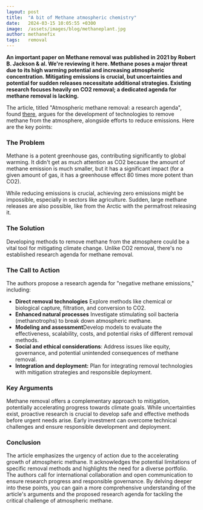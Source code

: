 ```yaml
---
layout: post
title:  "A bit of Methane atmospheric chemistry"
date:   2024-03-15 10:05:55 +0300
image:  /assets/images/blog/methaneplant.jpg
author: methanefix
tags:   removal
---
```


**An important paper on Methane removal was published in 2021 by Robert B. Jackson & al. We're reviewing it here. Methane poses a major threat due to its high warming potential and increasing atmospheric concentration. Mitigating emissions is crucial, but uncertainties and potential for sudden releases necessitate additional strategies. Existing research focuses heavily on CO2 removal; a dedicated agenda for methane removal is lacking.**

The article, titled "Atmospheric methane removal: a research agenda", found [there](https://royalsocietypublishing.org/doi/10.1098/rsta.2020.0454), argues for the development of technologies to remove methane from the atmosphere, alongside efforts to reduce emissions. Here are the key points:

### The Problem

Methane is a potent greenhouse gas, contributing significantly to global warming. It didn't get as much attention as CO2 because the amount of methane emission is much smaller, but it has a significant impact (for a given amount of gas, it has a greenhouse effect 80 times more potent than CO2).

While reducing emissions is crucial, achieving zero emissions might be impossible, especially in sectors like agriculture.
Sudden, large methane releases are also possible, like from the Arctic with the permafrost releasing it.

### The Solution

Developing methods to remove methane from the atmosphere could be a vital tool for mitigating climate change.
Unlike CO2 removal, there's no established research agenda for methane removal.

### The Call to Action

The authors propose a research agenda for "negative methane emissions," including:
- **Direct removal technologies** Explore methods like chemical or biological capture, filtration, and conversion to CO2.
- **Enhanced natural processes** Investigate stimulating soil bacteria (methanotrophs) to break down atmospheric methane.
- **Modeling and assessment**Develop models to evaluate the effectiveness, scalability, costs, and potential risks of different removal methods.
- **Social and ethical considerations**: Address issues like equity, governance, and potential unintended consequences of methane removal.
- **Integration and deployment:** Plan for integrating removal technologies with mitigation strategies and responsible deployment.

### Key Arguments

Methane removal offers a complementary approach to mitigation, potentially accelerating progress towards climate goals.
While uncertainties exist, proactive research is crucial to develop safe and effective methods before urgent needs arise.
Early investment can overcome technical challenges and ensure responsible development and deployment.

### Conclusion

The article emphasizes the urgency of action due to the accelerating growth of atmospheric methane.
It acknowledges the potential limitations of specific removal methods and highlights the need for a diverse portfolio.
The authors call for international collaboration and open communication to ensure research progress and responsible governance.
By delving deeper into these points, you can gain a more comprehensive understanding of the article's arguments and the proposed research agenda for tackling the critical challenge of atmospheric methane.
